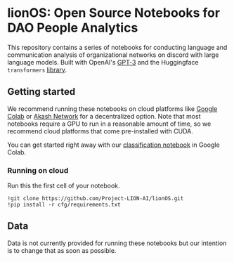# lionOS: Open Source Notebooks for DAO People Analytics

This repository contains a series of notebooks for conducting language and communication analysis of organizational networks on discord with large language models. Built with OpenAI's [GPT-3](https://github.com/openai/openai-python) and the Huggingface `transformers` [library](https://github.com/huggingface/transformers).

## Getting started

We recommend running these notebooks on cloud platforms like [Google Colab](https://colab.research.google.com/) or [Akash Network](https://akash.network/) for a decentralized option. Note that most notebooks require a GPU to run in a reasonable amount of time, so we recommend cloud platforms that come pre-installed with CUDA.

You can get started right away with our [classification notebook](https://colab.research.google.com/github/Project-LION-AI/lionOS/blob/main/lion_classification_pipeline.ipynb?authuser=1#scrollTo=cb2b33a3-8377-48fc-aaac-beb71b989cd3) in Google Colab.

### Running on cloud

Run this the first cell of your notebook.

```
!git clone https://github.com/Project-LION-AI/lionOS.git
!pip install -r cfg/requirements.txt
```

## Data

Data is not currently provided for running these notebooks but our intention is to change that as soon as possible.
